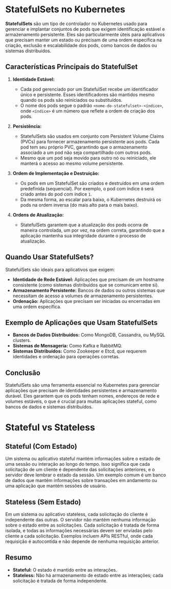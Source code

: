 # StatefulSets no Kubernetes

**StatefulSets** são um tipo de controlador no Kubernetes usado para gerenciar e implantar conjuntos de pods que exigem identificação estável e armazenamento persistente. Eles são particularmente úteis para aplicativos que precisam manter um estado ou precisam de uma ordem específica na criação, exclusão e escalabilidade dos pods, como bancos de dados ou sistemas distribuídos.

## Características Principais do StatefulSet

1. **Identidade Estável:**
   - Cada pod gerenciado por um StatefulSet recebe um identificador único e persistente. Esses identificadores são mantidos mesmo quando os pods são reiniciados ou substituídos.
   - O nome dos pods segue o padrão `<nome-do-statefulset>-<índice>`, onde `<índice>` é um número que reflete a ordem de criação dos pods.

2. **Persistência:**
   - StatefulSets são usados em conjunto com Persistent Volume Claims (PVCs) para fornecer armazenamento persistente aos pods. Cada pod tem seu próprio PVC, garantindo que o armazenamento associado a um pod não seja compartilhado com outros pods.
   - Mesmo que um pod seja movido para outro nó ou reiniciado, ele manterá o acesso ao mesmo volume persistente.

3. **Ordem de Implementação e Destruição:**
   - Os pods em um StatefulSet são criados e destruídos em uma ordem predefinida (sequencial). Por exemplo, o pod com índice `0` será criado antes do pod com índice `1`.
   - Da mesma forma, ao escalar para baixo, o Kubernetes destruirá os pods na ordem inversa (do mais alto para o mais baixo).

4. **Ordens de Atualização:**
   - StatefulSets garantem que a atualização dos pods ocorra de maneira controlada, um por vez, na ordem correta, garantindo que a aplicação mantenha sua integridade durante o processo de atualização.



## Quando Usar StatefulSets?

StatefulSets são ideais para aplicativos que exigem:

- **Identidade de Rede Estável:** Aplicações que precisam de um hostname consistente (como sistemas distribuídos que se comunicam entre si).
- **Armazenamento Persistente:** Bancos de dados ou outros sistemas que necessitam de acesso a volumes de armazenamento persistentes.
- **Ordenação:** Aplicações que precisam ser iniciadas ou encerradas em uma ordem específica.

## Exemplo de Aplicações que Usam StatefulSets

- **Bancos de Dados Distribuídos:** Como MongoDB, Cassandra, ou MySQL clusters.
- **Sistemas de Mensageria:** Como Kafka e RabbitMQ.
- **Sistemas Distribuídos:** Como Zookeeper e Etcd, que requerem identidades e ordenação para operações corretas.

## Conclusão

StatefulSets são uma ferramenta essencial no Kubernetes para gerenciar aplicações que precisam de identidades persistentes e armazenamento durável. Eles garantem que os pods tenham nomes, endereços de rede e volumes estáveis, o que é crucial para muitas aplicações stateful, como bancos de dados e sistemas distribuídos.


# Stateful vs Stateless

## Stateful (Com Estado)
Um sistema ou aplicativo stateful mantém informações sobre o estado de uma sessão ou interação ao longo do tempo. Isso significa que cada solicitação de um cliente é dependente das solicitações anteriores, e o servidor deve lembrar o estado da sessão. Um exemplo comum é um banco de dados que mantém informações sobre transações em andamento ou uma aplicação que mantém sessões de usuário.

## Stateless (Sem Estado)
Em um sistema ou aplicativo stateless, cada solicitação do cliente é independente das outras. O servidor não mantém nenhuma informação sobre o estado entre as solicitações. Cada solicitação é tratada de forma isolada, e todas as informações necessárias devem ser enviadas pelo cliente a cada solicitação. Exemplos incluem APIs RESTful, onde cada requisição é autocontida e não depende de nenhuma requisição anterior.

## Resumo
- **Stateful:** O estado é mantido entre as interações.
- **Stateless:** Não há armazenamento de estado entre as interações; cada solicitação é tratada de forma independente.
